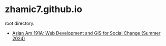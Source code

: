 ﻿# zhamic7.github.io
root directory.
- [Asian Am 191A: Web Development and GIS for Social Change (Summer 2024)](https://zhamic7.github.io/aa191a-labs/)
